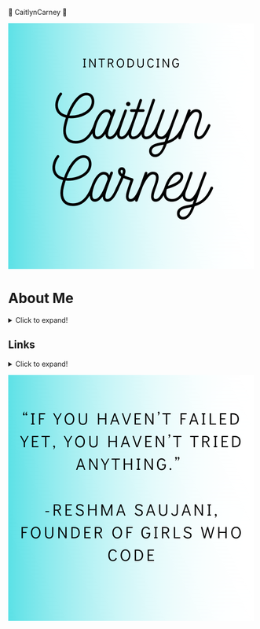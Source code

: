 🐾 CaitlynCarney 🐾

![alt text](https://github.com/CaitlynCarney/CaitlynCarney/blob/master/header/Retro.png?raw=true)

# About Me
<details>
  <summary>Click to expand!</summary>

Greetings! My name is Caitlyn Carney, and I am currently a student at Codeup in their data-science program. I previously worked for Marriott International as a "Data Specialist". From there I returned to school and recieved an associates in science before coming to codeup. So you can come to a reasonable hypothesis that data is my life! 

I am really enjoying learning everything I can in data science! However, I am definitely drawn to the visual side of it! I find myself playing in seaborn, matplotlib, and starting to play in Tableau alot! I also really enjoy makig presentations to really catch and keep the audiences attention! My other favorite thing I have so far learned is cleaning data, I don't know what it is but it is very theraputic to sit down and make data easy to read and understand.

On my free time I enjoy relaxing with a nice book, playing some games on my pc, and playing with my dogs (my husky puppy, April, is so sweet! 🐺 ❤️🐾). 
</details>

## Links
<details>
  <summary>Click to expand!</summary>

| [LinkedIn](https://www.linkedin.com/in/caitlyn-carney-a29b241aa/) |  

| [Twitter](https://twitter.com/Caitlyn_R_C) | 

| <a href="caitlyn.r.carney@gmail.com">Email Me</a> | 
</details>








![alt text](https://github.com/CaitlynCarney/CaitlynCarney/blob/master/end-banner/failure-quote.png?raw=true)
